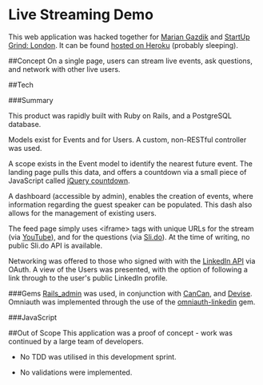 # Live Streaming Demo

This web application was hacked together for [Marian Gazdik]() and [StartUp Grind: London](). It can be found [hosted on Heroku](http://sgl-feed.herokuapp.com/) (probably sleeping).


##Concept
On a single page, users can stream live events, ask questions, and network with other live users.


##Tech

###Summary

This product was rapidly built with Ruby on Rails, and a PostgreSQL database.

Models exist for Events and for Users. A custom, non-RESTful controller was used.

A scope exists in the Event model to identify the nearest future event. The landing page pulls this data, and offers a countdown via a small piece of JavaScript called [jQuery countdown](http://hilios.github.io/jQuery.countdown/).

A dashboard (accessible by admin), enables the creation of events, where information regarding the guest speaker can be populated. This dash also allows for the management of existing users.

The feed page simply uses \<iframe> tags with unique URLs for the stream (via [YouTube](http://www.youtube.com)), and for the questions (via [Sli.do](http://www.sli.do)). At the time of writing, no public Sli.do API is available.

Networking was offered to those who signed with with the [LinkedIn API](https://developer.linkedin.com/documents/authentication) via OAuth. A view of the Users was presented, with the option of following a link through to the user's public LinkedIn profile.

###Gems
[Rails_admin](https://github.com/sferik/rails_admin) was used, in conjunction with [CanCan](https://github.com/ryanb/cancan), and [Devise](https://github.com/plataformatec/devise). Omniauth was implemented through the use of the [omniauth-linkedin](https://github.com/skorks/omniauth-linkedin) gem.

###JavaScript


##Out of Scope
This application was a proof of concept - work was continued by a large team of developers.

* No TDD was utilised in this development sprint.

* No validations were implemented.
